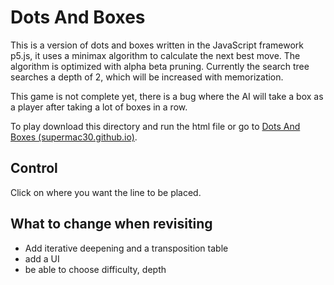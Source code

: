# Dots And Boxes
This is a version of dots and boxes written in the JavaScript framework p5.js, it uses a minimax algorithm to calculate the next best move. The algorithm is optimized with alpha beta pruning. Currently the search tree searches a depth of 2, which will be increased with memorization.

This game is not complete yet, there is a bug where the AI will take a box as a player after taking a lot of boxes in a row.

To play download this directory and run the html file or go to [Dots And Boxes (supermac30.github.io)](https://supermac30.github.io/Games/DotsAndBoxes/DotsAndBoxes.html).
## Control
Click on where you want the line to be placed.

## What to change when revisiting
- Add iterative deepening and a transposition table
- add a UI
- be able to choose difficulty, depth
